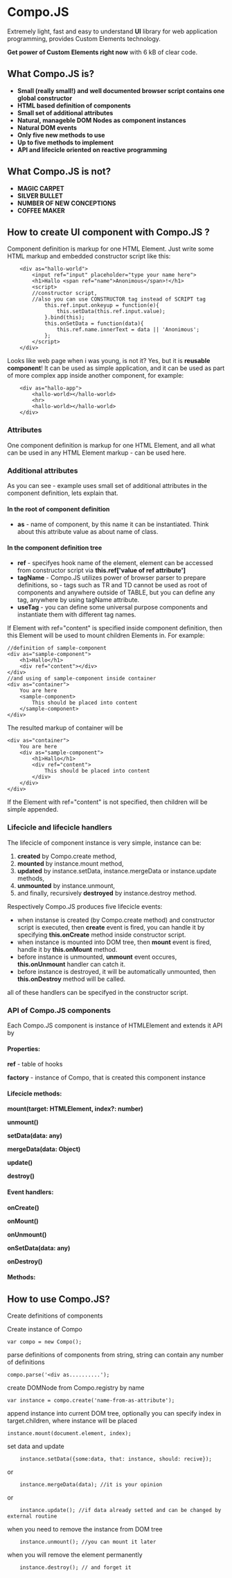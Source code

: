 # Compo.JS
Extremely light, fast and easy to understand **UI** library 
for web application programming, provides Custom Elements technology.

**Get power of Custom Elements right now** with 6 kB of clear code.

## What Compo.JS is?
* **Small (really small!) and well documented browser script 
contains one global constructor**
* **HTML based definition of components**
* **Small set of additional attributes**
* **Natural, manageble DOM Nodes as component instances**
* **Natural DOM events**
* **Only five new methods to use**
* **Up to five methods to implement**
* **API and lifecicle oriented on reactive programming**

## What Compo.JS is not?
* **MAGIC CARPET**
* **SILVER BULLET**
* **NUMBER OF NEW CONCEPTIONS**
* **COFFEE MAKER**

## How to create UI component with Compo.JS ?
Component definition is markup for one HTML Element.
Just write some HTML markup and embedded constructor script like this:

		<div as="hallo-world">
			<input ref="input" placeholder="type your name here">
			<h1>Hallo <span ref="name">Anonimous</span>!</h1>
			<script>
			//constructor script, 
			//also you can use CONSTRUCTOR tag instead of SCRIPT tag
				this.ref.input.onkeyup = function(e){
					this.setData(this.ref.input.value);
				}.bind(this);
				this.onSetData = function(data){
					this.ref.name.innerText = data || 'Anonimous';
				};
			</script>
		</div>

Looks like web page when i was young, is not it? 
Yes, but it is **reusable component**!
It can be used as simple application,
and it can be used as part of more complex app inside another component, 
for example:

		<div as="hallo-app">
			<hallo-world></hallo-world>
			<hr>
			<hallo-world></hallo-world>
		</div>

### Attributes
One component definition is markup for one HTML Element, 
and all what can be used in any HTML Element markup - can be used here.

### Additional attributes
As you can see - example uses small set of additional attributes 
in the component definition, lets explain that.

#### In the root of component definition
* **as** - name of component, by this name it can be instantiated. 
Think about this attribute value as about name of class.

#### In the component definition tree
* **ref** - specifyes hook name of the element, element can be 
accessed from constructor script via **this.ref['value of ref attribute']**
* **tagName** - Compo.JS utilizes power of browser parser to prepare 
definitions, so - tags such as TR and TD cannot be used as root of 
components and anywhere outside of TABLE, but you can define any tag,
anywhere by using tagName attribute.
* **useTag** - you can define some universal purpose components and 
instantiate them with different tag names.

If Element with ref="content" is specified inside component definition, 
then this Element will be used to mount children Elements in.
For example:

	//definition of sample-component
	<div as="sample-component">
		<h1>Hallo</h1>
		<div ref="content"></div>
	</div>
	//and using of sample-component inside container
	<div as="container">
		You are here
		<sample-component>
			This should be placed into content
		</sample-component>
	</div>

The resulted markup of container will be

	<div as="container">
		You are here
		<div as="sample-component">
			<h1>Hallo</h1>
			<div ref="content">
				This should be placed into content
			</div>
		</div>
	</div>
	
If the Element with ref="content" is not specified, then children will be 
simple appended.

### Lifecicle and lifecicle handlers
The lifecicle of component instance is very simple, instance can be:
1. **created** by Compo.create method, 
2. **mounted** by instance.mount method, 
3. **updated** by instance.setData, instance.mergeData or instance.update methods, 
4. **unmounted** by instance.unmount, 
5. and finally, recursively **destroyed** by instance.destroy method. 

Respectively Compo.JS produces five lifecicle events:
* when instanse is created (by Compo.create method) and 
constructor script is executed, then **create** event is fired, 
you can handle it by specifying **this.onCreate** method inside 
constructor script.
* when instance is mounted into DOM tree, then **mount** event is fired,
handle it by **this.onMount** method.
* before instance is unmounted, **unmount** event occures, **this.onUnmount** 
handler can catch it.
* before instance is destroyed, it will be automatically unmounted, 
then **this.onDestroy** method will be called.

all of these handlers can be specifyed in the constructor script. 

### API of Compo.JS components
Each Compo.JS component is instance of HTMLElement and extends it API by

#### Properties:
**ref** - table of hooks 

**factory** - instance of Compo, that is created this component instance

#### Lifecicle methods:
**mount(target: HTMLElement, index?: number)**

**unmount()**

**setData(data: any)**

**mergeData(data: Object)**

**update()**

**destroy()**

#### Event handlers:
**onCreate()**

**onMount()**

**onUnmount()**

**onSetData(data: any)**

**onDestroy()**

#### Methods:


## How to use Compo.JS?
Create definitions of components

Create instance of Compo

	var compo = new Compo();

parse definitions of components from string,
string can contain any number of definitions

	compo.parse('<div as..........'); 

create DOMNode from Compo.registry  by name

	var instance = compo.create('name-from-as-attribute'); 

append instance into current DOM tree,
optionally you can specify index in target.children, where
instance will be placed

	instance.mount(document.element, index); 
		
set data and update

		instance.setData({some:data, that: instance, should: recive});

or

		instance.mergeData(data); //it is your opinion

or

		instance.update(); //if data already setted and can be changed by external routine

when you need to remove the instance from DOM tree

		instance.unmount(); //you can mount it later
		
when you will remove the element permanently

		instance.destroy(); // and forget it


   
